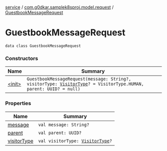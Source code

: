 [service](../../index.md) / [com.g0dkar.samplek8sproj.model.request](../index.md) / [GuestbookMessageRequest](./index.md)

# GuestbookMessageRequest

`data class GuestbookMessageRequest`

### Constructors

| Name | Summary |
|---|---|
| [&lt;init&gt;](-init-.md) | `GuestbookMessageRequest(message: String?, visitorType: `[`VisitorType`](../../com.g0dkar.samplek8sproj.model/-visitor-type/index.md)`? = VisitorType.HUMAN, parent: UUID? = null)` |

### Properties

| Name | Summary |
|---|---|
| [message](message.md) | `val message: String?` |
| [parent](parent.md) | `val parent: UUID?` |
| [visitorType](visitor-type.md) | `val visitorType: `[`VisitorType`](../../com.g0dkar.samplek8sproj.model/-visitor-type/index.md)`?` |
